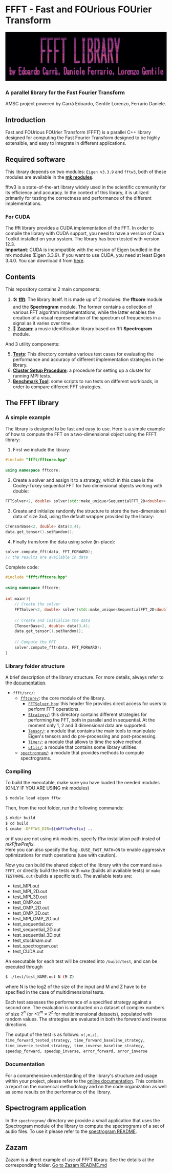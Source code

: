 # FFFT - Fast and FOUrious FOUrier Transform 
![FFFT logo](./spectrogram/assets/FFFT_Logo.png)
### A parallel library for the Fast Fourier Transform
AMSC project powered by Carrà Edoardo, Gentile Lorenzo, Ferrario Daniele.

## Introduction
Fast and FOUrious FOUrier Transform (FFFT) is a parallel C++ library designed for computing the Fast Fourier Transform designed to be highly extensible, and easy to integrate in different applications.

## Required software

This library depends on two modules: `Eigen v3.3.9` and `fftw3`, both of these modules are available in the **[mk modules](https://github.com/pcafrica/mk)**.

fftw3 is a state-of-the-art library widely used in the scientific community for its efficiency and accuracy. In the context of this library, it is utilized primarily for testing the correctness and performance of the different implementations.
### For CUDA
The ffft library provides a CUDA implementation of the FFT. In order to compile the library with CUDA support, you need to have a version of Cuda Toolkit installed on your system. The library has been tested with version 12.3.\
**Important**: CUDA is incompatible with the version of Eigen bundled in the mk modules (Eigen 3.3.9). If you want to use CUDA, you need at least Eigen 3.4.0. You can download it from [here](https://gitlab.com/libeigen/eigen/-/releases/3.4.0). 

## Contents
This repository contains 2 main components:

1. 🛠️ **[ffft](./ffft)**: The library itself. It is made up of 2 modules: the **fftcore** module and the **Spectrogram** module. The former contains a collection of various FFT algorithm implementations, while the latter enables the creation of a visual representation of the spectrum of frequencies in a signal as it varies over time.
2. 🎵 **[Zazam](./zazam)**: a music identification library based on ffft **Spectrogram** module.

And 3 utility components:

5. **[Tests](./test)**: This directory contains various test cases for evaluating the performance and accuracy of different implementation strategies in the library.
6. **[Cluster Setup Procedure](./MPI_Cluster_Setup/)**: a procedure for setting up a cluster for running MPI tests.
7. **[Benchmark Tool](./benchmark/)**: some scripts to run tests on different workloads, in order to compare different FFT strategies.


## The FFFT library
### A simple example
The library is designed to be fast and easy to use. Here is a simple example of how to compute the FFT on a two-dimensional object using the FFFT library:

1. First we include the library:
```c++
#include "ffft/fftcore.hpp"

using namespace fftcore;
```

2. Create a solver and assign it to a strategy, which in this case is the Cooley-Tukey sequential FFT for two dimensional objects working with double: 
```c++
FFTSolver<2, double> solver(std::make_unique<SequentialFFT_2D<double>>());
 ```

3. Create and initialize randomly the structure to store the two-dimensional data of size 3x4, using the default wrapper provided by the library:
```c++
CTensorBase<2, double> data(3,4); 
data.get_tensor().setRandom();
```

4. Finally transform the data using *solve* (in-place):
```c++
solver.compute_fft(data, FFT_FORWARD);
// the results are available in data
```

Complete code:
```c++
#include "ffft/fftcore.hpp"

using namespace fftcore;

int main(){
    // Create the solver
    FFTSolver<2, double> solver(std::make_unique<SequentialFFT_2D<double>>());

    // Create and initialize the data
    CTensorBase<2, double> data(3,4); 
    data.get_tensor().setRandom();
    
    // Compute the FFT
    solver.compute_fft(data, FFT_FORWARD);
}

```


### Library folder structure
A brief description of the library structure. For more details, always refer to the [documentation](./doc/).
- `ffft/src/`:
    - [`fftcore/`](./ffft/src/fftcore/): the core module of the library.
        - [`FFTSolver.hpp`](./ffft/src/fftcore/FFTSolver.hpp): this header file provides direct access for users to perform FFT operations.
        - [`Strategy/`](./ffft/src/fftcore/Strategy): this directory contains different strategies for performing the FFT, both in parallel and in sequential. At the moment only 1, 2 and 3 dimensional data are supported.
        - [`Tensor/`](./ffft/src/fftcore/Tensor): a module that contains the main tools to manipulate Eigen's tensors and do pre-processing and post-processing.
        - [`Timer/`](./ffft/src/fftcore/Timer): a module that allows to time the solve method.
        - [`utils/`](./ffft/src/fftcore/utils): a module that contains some library utilities.
    - [`spectrogram/`](./ffft/src/spectrogram/): a module that provides methods to compute spectrograms.

### Compiling
To build the executable, make sure you have loaded the needed modules (ONLY IF YOU ARE USING mk modules)
```bash
$ module load eigen fftw
```
Then, from the root folder, run the following commands:
```bash
$ mkdir build
$ cd build
$ cmake -DFFTW3_DIR=${mkFftwPrefix} ..
```
or if you are not using mk modules, specify fftw installation path insted of *mkFftwPrefix*.\
Here you can also specify the flag `-DUSE_FAST_MATH=ON` to enable aggressive optimizations for math operations (use with caution).

Now you can build the shared object of the library with the command `make FFFT`, or directly build the tests with `make` (builds all available tests) or `make TESTNAME.out` (builds a specific test). The available tests are:


- test_MPI.out
- test_MPI_2D.out
- test_MPI_3D.out
- test_OMP.out
- test_OMP_2D.out
- test_OMP_3D.out
- test_MPI_OMP_2D.out
- test_sequential.out
- test_sequential_2D.out
- test_sequential_3D.out
- test_stockham.out
- test_spectrogram.out
- test_CUDA.out


An executable for each test will be created into `/build/test`, and can be executed through
```bash
$ ./test/test_NAME.out N (M Z)
```
where N is the log2 of the size of the input and M and Z have to be specified in the case of multidimensional tests.

Each test assesses the performance of a specified strategy against a second one. The evaluation is conducted on a dataset of complex numbers of size $2^n$ (or $\times 2^m \times 2^z$ for multidimensional datasets), populated with random values. The strategies are evaluated in both the forward and inverse directions.

The output of the test is as follows:
`n(,m,z), time_forward_tested_strategy, time_forward_baseline_strategy, time_inverse_tested_strategy, time_inverse_baseline_strategy, speedup_forward, speedup_inverse, error_forward, error_inverse`

### Documentation
For a comprehensive understanding of the library's structure and usage within your project, please refer to the [online documentation](https://amsc22-23.github.io/FFT-Carra-Ferrario-Gentile/doxygen/html/index.html). This contains a report on the numerical methodology and on the code organization as well as some results on the performance of the library.
## Spectrogram application
In the `spectrogram/` directory we provide a small application that uses the Spectrogram module of the library to compute the spectrograms of a set of audio files. To use it please refer to the [spectrogram README](./spectrogram/README.md).
## Zazam
Zazam is a direct example of use of FFFT library. See the details at the corresponding folder.
[Go to Zazam README.md](./zazam/README.md)
